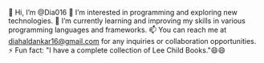 👋 Hi, I’m @Dia016
👀 I’m interested in programming and exploring new technologies.
🌱 I’m currently learning and improving my skills in various programming languages and frameworks.
📫 You can reach me at diahaldankar16@gmail.com for any inquiries or collaboration opportunities. 
⚡ Fun fact: "I have a complete collection of Lee Child Books."😄😄


